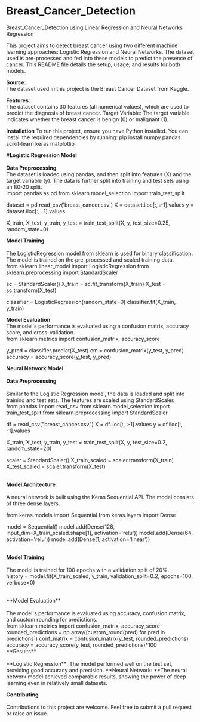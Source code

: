 # Breast_Cancer_Detection
Breast_Cancer_Detection using Linear Regression and Neural Networks Regression


This project aims to detect breast cancer using two different machine learning approaches: Logistic Regression and Neural Networks. The dataset used is pre-processed and fed into these models to predict the presence of cancer. This README file details the setup, usage, and results for both models.


**Source**:<br> 
The dataset used in this project is the Breast Cancer Dataset from Kaggle.


**Features**:<br> The dataset contains 30 features (all numerical values), which are used to predict the diagnosis of breast cancer.
Target Variable: The target variable indicates whether the breast cancer is benign (0) or malignant (1).


**Installation**
To run this project, ensure you have Python installed. You can install the required dependencies by running:
pip install numpy pandas scikit-learn keras matplotlib


#**Logistic Regression Model**<br>
<br>
**Data Preprocessing**<br>
The dataset is loaded using pandas, and then split into features (X) and the target variable (y). The data is further split into training and test sets using an 80-20 split.
<br>
import pandas as pd
from sklearn.model_selection import train_test_split

dataset = pd.read_csv('breast_cancer.csv')
X = dataset.iloc[:, :-1].values
y = dataset.iloc[:, -1].values

X_train, X_test, y_train, y_test = train_test_split(X, y, test_size=0.25, random_state=0)
<br>


**Model Training**<br>
<br>
The LogisticRegression model from sklearn is used for binary classification. The model is trained on the pre-processed and scaled training data.
<br>
from sklearn.linear_model import LogisticRegression
from sklearn.preprocessing import StandardScaler

sc = StandardScaler()
X_train = sc.fit_transform(X_train)
X_test = sc.transform(X_test)

classifier = LogisticRegression(random_state=0)
classifier.fit(X_train, y_train)


**Model Evaluation**<br>
The model's performance is evaluated using a confusion matrix, accuracy score, and cross-validation.
<br>
from sklearn.metrics import confusion_matrix, accuracy_score

y_pred = classifier.predict(X_test)
cm = confusion_matrix(y_test, y_pred)
accuracy = accuracy_score(y_test, y_pred)
<br>


**Neural Network Model**<br>
<br>
**Data Preprocessing**<br>
<br>
Similar to the Logistic Regression model, the data is loaded and split into training and test sets. The features are scaled using StandardScaler.
<br>
from pandas import read_csv
from sklearn.model_selection import train_test_split
from sklearn.preprocessing import StandardScaler

df = read_csv("breast_cancer.csv")
X = df.iloc[:, :-1].values
y = df.iloc[:, -1].values

X_train, X_test, y_train, y_test = train_test_split(X, y, test_size=0.2, random_state=20)

scaler = StandardScaler()
X_train_scaled = scaler.transform(X_train)
X_test_scaled = scaler.transform(X_test)<br>
<br>


**Model Architecture**<br>
<br>
A neural network is built using the Keras Sequential API. The model consists of three dense layers.
<br>

from keras.models import Sequential
from keras.layers import Dense

model = Sequential()
model.add(Dense(128, input_dim=X_train_scaled.shape[1], activation='relu'))
model.add(Dense(64, activation='relu'))
model.add(Dense(1, activation='linear'))<br>
<br>


**Model Training**<br>
<br>
The model is trained for 100 epochs with a validation split of 20%.
<br>
history = model.fit(X_train_scaled, y_train, validation_split=0.2, epochs=100, verbose=0)

<br>
**Model Evaluation**<br>
<br>
The model's performance is evaluated using accuracy, confusion matrix, and custom rounding for predictions.
<br>
from sklearn.metrics import confusion_matrix, accuracy_score
rounded_predictions = np.array([custom_round(pred) for pred in predictions])
conf_matrix = confusion_matrix(y_test, rounded_predictions)
accuracy = accuracy_score(y_test, rounded_predictions)*100

<br>
**Results**<br>
<br>
**Logistic Regression**: The model performed well on the test set, providing good accuracy and precision.
**Neural Network: **The neural network model achieved comparable results, showing the power of deep learning even in relatively small datasets.
<br>


**Contributing**<br>
<br>
Contributions to this project are welcome. Feel free to submit a pull request or raise an issue.


